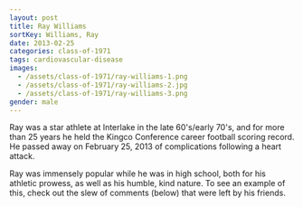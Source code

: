 ```yaml
---
layout: post
title: Ray Williams
sortKey: Williams, Ray
date: 2013-02-25
categories: class-of-1971
tags: cardiovascular-disease
images:
  - /assets/class-of-1971/ray-williams-1.png
  - /assets/class-of-1971/ray-williams-2.jpg
  - /assets/class-of-1971/ray-williams-3.png
gender: male
---
```

Ray was a star athlete at Interlake in the late 60's/early 70's, and for more than 25 years he held the Kingco Conference career football scoring record. He passed away on February 25, 2013 of complications following a heart attack.

Ray was immensely popular while he was in high school, both for his athletic prowess, as well as his humble, kind nature. To see an example of this, check out the slew of comments (below) that were left by his friends.